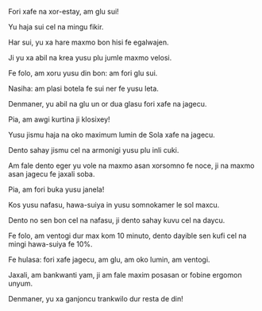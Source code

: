 Fori xafe na xor-estay, am glu sui!

Yu haja sui cel na mingu fikir.

Har sui, yu xa hare maxmo bon hisi fe egalwajen.

Ji yu xa abil na krea yusu plu jumle maxmo velosi.

Fe folo, am xoru yusu din bon: am fori glu sui.

Nasiha: am plasi botela fe sui ner fe yusu leta.

Denmaner, yu abil na glu un or dua glasu fori xafe na jagecu.

Pia, am awgi kurtina ji klosixey!

Yusu jismu haja na oko maximum lumin de Sola xafe na jagecu.

Dento sahay jismu cel na armonigi yusu plu inli cuki.

Am fale dento eger yu vole na maxmo asan xorsomno fe noce, ji na maxmo asan jagecu fe jaxali soba.

Pia, am fori buka yusu janela!

Kos yusu nafasu, hawa-suiya in yusu somnokamer le sol maxcu.

Dento no sen bon cel na nafasu, ji dento sahay kuvu cel na daycu.

Fe folo, am ventogi dur max kom 10 minuto, dento dayible sen kufi cel na mingi hawa-suiya fe 10%.

Fe hulasa: fori xafe jagecu, am glu, am oko lumin, am ventogi.

Jaxali, am bankwanti yam, ji am fale maxim posasan or fobine ergomon unyum.

Denmaner, yu xa ganjoncu trankwilo dur resta de din!
